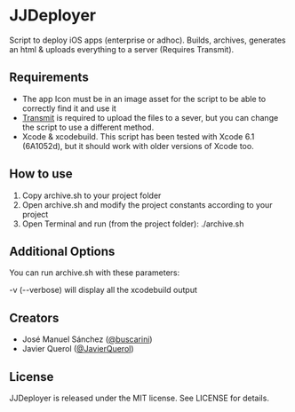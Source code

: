 # JJDeployer

Script to deploy iOS apps (enterprise or adhoc). Builds, archives, generates an html &amp; uploads everything to a server (Requires Transmit).

## Requirements

- The app Icon must be in an image asset for the script to be able to correctly find it and use it
- [Transmit](http://panic.com/transmit/) is required to upload the files to a sever, but you can change the script to use a different method.
- Xcode & xcodebuild. This script has been tested with Xcode 6.1 (6A1052d), but it should work with older versions of Xcode too.

## How to use

1. Copy archive.sh to your project folder
2. Open archive.sh and modify the project constants according to your project
3. Open Terminal and run (from the project folder): ./archive.sh

## Additional Options

You can run archive.sh with these parameters:

-v (--verbose) will display all the xcodebuild output

## Creators

- José Manuel Sánchez ([@buscarini](https://twitter.com/buscarini))
- Javier Querol ([@JavierQuerol](https://twitter.com/JavierQuerol))

## License

JJDeployer is released under the MIT license. See LICENSE for details.